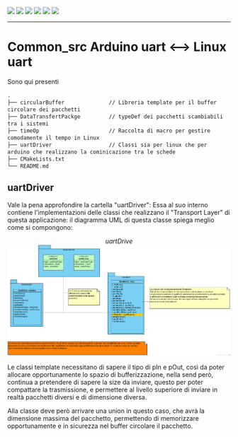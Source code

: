 ![](https://img.shields.io/github/stars/Alfystar/Scorbot-CA) ![](https://img.shields.io/github/forks/Alfystar/Scorbot-CA) ![](https://img.shields.io/github/tag/Alfystar/Scorbot-CA) ![](https://img.shields.io/github/release/Alfystar/Scorbot-CA) ![](https://img.shields.io/github/issues/Alfystar/Scorbot-CA) ![](https://img.shields.io/bower/v/editor.md.svg)

------------

# Common_src Arduino uart <--> Linux uart

Sono qui presenti 

    .
    ├── circularBuffer              // Libreria template per il buffer circolare dei pacchetti
    ├── DataTransfertPackge         // typeDef dei pacchetti scambiabili tra i sistemi
    ├── timeOp                      // Raccolta di macro per gestire comodamente il tempo in Linux
    ├── uartDriver                  // Classi sia per linux che per arduino che realizzano la cominicazione tra le schede
    ├── CMakeLists.txt
    └── README.md

## uartDriver
Vale la pena approfondire la cartella "uartDriver":
Essa al suo interno contiene l'implementazioni delle classi che realizzano il "Transport Layer" di questa applicazione:
il diagramma UML di questa classe spiega meglio come si compongono:

<p align="center">
  <i>uartDrive</i>
  <img src="https://github.com/Alfystar/Scorbot-CA/blob/master/1_Doc/ScorBoard%20UML%20Diagrams/diagrams/SerialDrives%20Class%20Diagram.png?raw=true"> 
</p>
Le classi template necessitano di sapere il tipo di pIn e pOut, così da poter allocare opportunamente lo spazio di bufferizzazione, nella send però, continua a pretendere di sapere la size da inviare, questo per poter compattare la trasmissione, e permettere al livello superiore di inviare in realtà pacchetti diversi e di dimensione diversa.

Alla classe deve però arrivare una union in questo caso, che avrà la dimensione massima del pacchetto, permettendo di memorizzare opportunamente e in sicurezza nel buffer circolare il pacchetto. 